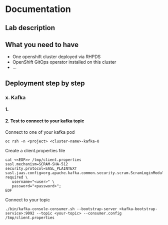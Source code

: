 # Documentation

## Lab description

## What you need to have

* One openshift cluster deployed via RHPDS
* OpenShift GitOps operator installed on this cluster
* ...

## Deployment step by step


### x. Kafka

#### 1. 

#### 2. Test to connect to your kafka topic

Connect to one of your kafka pod
```
oc rsh -n <project> <cluster-name>-kafka-0
```

Create a client.properties file
```
cat <<EOF>> /tmp/client.properties
sasl.mechanism=SCRAM-SHA-512
security.protocol=SASL_PLAINTEXT
sasl.jaas.config=org.apache.kafka.common.security.scram.ScramLoginModule required \
   username="<user>" \
   password="<password>";
EOF
```

Connect to your topic
```
./bin/kafka-console-consumer.sh --bootstrap-server <kafka-bootstrap-service>:9092 --topic <your-topic> --consumer.config /tmp/client.properties 
```